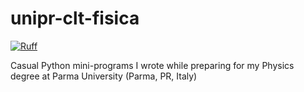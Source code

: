 # unipr-clt-fisica

[![Ruff](https://img.shields.io/endpoint?url=https://raw.githubusercontent.com/astral-sh/ruff/main/assets/badge/v2.json)](https://github.com/astral-sh/ruff)

Casual Python mini-programs I wrote while preparing for my Physics degree at Parma University (Parma, PR, Italy)
